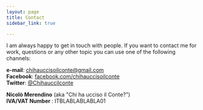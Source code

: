 ```yaml
---
layout: page
title: Contact
sidebar_link: true

---
```



<p>
I am always happy to get in touch with people.
If you want to contact me for work, questions or any other topic you can use one of the following channels:
</p>
 <p>
<b>e-mail</b>:  <a href="mailto:chihauccisoilconte@gmail.com" target="_blank">chihauccisoilconte@gmail.com </a><br>
<b>Facebook</b>:  <a href="https://www.facebook.com/ChiHaUccisoIlConte/" target="_blank">facebook.com/chihauccisoilconte </a><br>
<b>Twitter</b>:  <a href="https://twitter.com/Chihauccilconte" target="_blank">@Chihauccilconte </a><br>
</p>

<p> <b> Nicolò Merendino</b> (aka "Chi ha ucciso il Conte?") <br>
<b> IVA/VAT Number </b>: ITBLABLABLABLA01</p>




